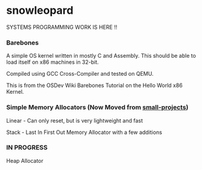 # snowleopard

SYSTEMS PROGRAMMING WORK IS HERE !!

### Barebones

A simple OS kernel written in mostly C and Assembly. This should be able to load itself on x86 machines in 32-bit. 

Compiled using GCC Cross-Compiler and tested on QEMU. 

This is from the OSDev Wiki Barebones Tutorial on the Hello World x86 Kernel. 


### Simple Memory Allocators (Now Moved from [small-projects](https://github.com/developerc76/small-projects/))

Linear - Can only reset, but is very lightweight and fast

Stack - Last In First Out Memory Allocator with a few additions

### IN PROGRESS

Heap Allocator